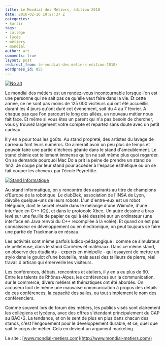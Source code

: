 ```yaml
---
title: Le Mondial des Métiers, édition 2010
date: 2010-02-16 10:27:37 Z
categories:
- Sortir
tags:
- collège
- lycée
- métiers
- mondial
author: art
comments: true
layout: post
redirect_from: le-mondial-des-metiers-edition-2010/
wordpress_id: 855
---
```


<a href="https://static.irz.fr/2010/02/logo.gif"><img alt="No alt" data-src="https://static.irz.fr/2010/02/logo.gif" src="https://static.irz.fr/thumb.php?size=<100&crop=0&src=https://static.irz.fr/2010/02/logo.gif" /></a>

Le mondial des métiers est un rendez-vous incontournable lorsque l'on est une personne qui ne sait pas ce qu'elle veut faire dans la vie. Et cette année, ce ne sont pas moins de 125 000 visiteurs qui ont été accueillis durant les 4 jours qu'ont duré cet évènement, soit du 4 au 7 février. A chaque pas que l'on parcourt le long des allées, un nouveau métier nous fait face. Et même si vous êtes un parent qui n'a pas besoin de chercher, vous y trouvez largement votre compte et repartez sans doute avec un petit cadeau.

Il y en a pour tous les goûts. Au stand propreté, des artistes du lavage de carreaux font leurs numéros. On aimerait avoir un peu plus de temps et pouvoir faire une partie d'échecs géante dans le stand d'ameublement. Le stand chimie est tellement immense qu'on ne sait même plus quoi regarder. On se demande pourquoi Mac Do a prit la peine de prendre un stand de 1m2. Je coupe par leur stand pour accéder à l'espace esthétique où on se fait couper les cheveux par l'école Peyrefitte.

<a href="https://static.irz.fr/2010/02/mondial-clubelek.png"><img alt="Stand Informatique" data-src="https://static.irz.fr/2010/02/mondial-clubelek-300x142.png" src="https://static.irz.fr/thumb.php?size=<100&crop=0&src=https://static.irz.fr/2010/02/mondial-clubelek-300x142.png" /></a>

Au stand informatique, on y rencontre des aspirants au titre de champions d'Europe de la robotique. Le clubElek, association de l'INSA de Lyon, dévoile quelque-uns de leurs robots. L'un d'entre-eux est un robot téléguidé, dont le secret réside dans le mélange d'une Wiimote, d'une interface en C++ (Qt), et dans le protocole Xbee. Un autre dessine a bras levé sur une feuille de papier ce qui à été dessiné sur un ordinateur (une interface en Java renvoi du C++ recompilée à la volée). Et quand on est pas connaisseur en développement ou en électronique, on peut toujours se faire une partie de Trackmania en réseau.

Les activités sont même parfois ludico-pédagogique : comme ce simulateur de pelleteuse, dans le stand Carrières et matériaux. Dans ce même stand, on observe des étudiants - experts en minipelle - qui essayent de mettre un stylo dans le goulot d'une bouteille, mais aussi des tailleurs de pierre, réel travail d'artisan qui émerveille les visiteurs.

Les conférences, débats, rencontres et ateliers, il y en a eu plus de 60. Entre les talents de Rhônes-Alpes, les conférences sur la communication, sur le commerce, divers métiers et thématiques ont été abordés. On accusera tout de même une mauvaise communication à propos des détails de ces conférences, la capacité des salles, ou tout simplement le nom des conférenciers.

Comme souvent lors de forum des métiers, les publics visés sont clairement les collégiens et lycéens, avec des offres s'étendant principalement du CAP au BAC+2. La tendance, et on le sent de plus en plus dans chacun des stands, c'est l'engouement pour le développement durable, et ce, quel que soit le corps de métier. Cela en devient un argument marketing.

Le site : [www.mondial-metiers.com](http://www.mondial-metiers.com/)
